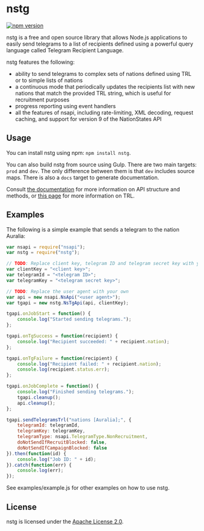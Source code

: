 # nstg #

[![npm version](https://badge.fury.io/js/nstg.svg)](https://badge.fury.io/js/nstg)

nstg is a free and open source library that allows Node.js applications to 
easily send telegrams to a list of recipients defined using a powerful query 
language called Telegram Recipient Language.

nstg features the following:

* ability to send telegrams to complex sets of nations defined using TRL or to
  simple lists of nations
* a continuous mode that periodically updates the recipients list with new
  nations that match the provided TRL string, which is useful for recruitment 
  purposes
* progress reporting using event handlers
* all the features of nsapi, including rate-limiting, XML decoding, request
  caching, and support for version 9 of the NationStates API

## Usage ##

You can install nstg using npm: `npm install nstg`.

You can also build nstg from source using Gulp. There are two main targets: 
`prod` and `dev`. The only difference between them is that `dev` includes
source maps. There is also a `docs` target to generate documentation.

Consult [the documentation](https://auralia.github.io/node-nstg/) 
for more information on API structure and methods, or 
[this page](https://github.com/auralia/node-nstg/blob/master/docs/trl.md)
for more information on TRL.

## Examples ##

The following is a simple example that sends a telegram to the nation Auralia:

```js
var nsapi = require("nsapi");
var nstg = require("nstg");

// TODO: Replace client key, telegram ID and telegram secret key with your own
var clientKey = "<client key>";
var telegramId = "<telegram ID>";
var telegramKey = "<telegram secret key>";

// TODO: Replace the user agent with your own
var api = new nsapi.NsApi("<user agent>");
var tgapi = new nstg.NsTgApi(api, clientKey);

tgapi.onJobStart = function() {
    console.log("Started sending telegrams.");
};

tgapi.onTgSuccess = function(recipient) {
    console.log("Recipient succeeded: " + recipient.nation);
};

tgapi.onTgFailure = function(recipient) {
    console.log("Recipient failed: " + recipient.nation);
    console.log(recipient.status.err);
};

tgapi.onJobComplete = function() {
    console.log("Finished sending telegrams.");
    tgapi.cleanup();
    api.cleanup();
};

tgapi.sendTelegramsTrl("nations [Auralia];", {
    telegramId: telegramId,
    telegramKey: telegramKey,
    telegramType: nsapi.TelegramType.NonRecruitment,
    doNotSendIfRecruitBlocked: false,
    doNotSendIfCampaignBlocked: false
}).then(function(id) {
    console.log("Job ID: " + id);
}).catch(function(err) {
    console.log(err);
});
```

See examples/example.js for other examples on how to use nstg.

## License ##

nstg is licensed under the [Apache License 2.0](http://www.apache.org/licenses/LICENSE-2.0).
